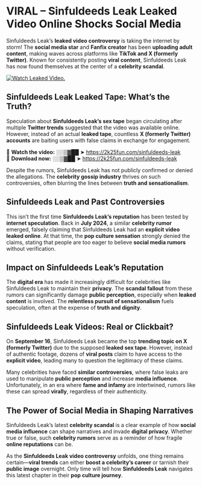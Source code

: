 # VIRAL – Sinfuldeeds Leak Leaked Video Online Shocks Social Media 

Sinfuldeeds Leak’s **leaked video controversy** is taking the internet by storm! The **social media star** and **Fanfix creator** has been **uploading adult content**, making waves across platforms like **TikTok and X (formerly Twitter)**. Known for consistently posting **viral content**, Sinfuldeeds Leak has now found themselves at the center of a **celebrity scandal**.  

[![Watch Leaked Video.](https://miro.medium.com/v2/resize:fit:828/format:webp/1*cilzJN44JGOrTw9NJCrNHA.gif "Watch Leaked Video")](https://2k25fun.com/sinfuldeeds-leak)

## **Sinfuldeeds Leak Leaked Tape: What’s the Truth?**  
Speculation about **Sinfuldeeds Leak’s sex tape** began circulating after multiple **Twitter trends** suggested that the video was available online. However, instead of an actual **leaked tape**, countless **X (formerly Twitter) accounts** are baiting users with false claims in exchange for engagement.  

🔹 **Watch the video:** ░░▒▓██ ➤ https://2k25fun.com/sinfuldeeds-leak  
🔹 **Download now:** ░░▒▓██ ➤ https://2k25fun.com/sinfuldeeds-leak  

Despite the rumors, Sinfuldeeds Leak has not publicly confirmed or denied the allegations. The **celebrity gossip industry** thrives on such controversies, often blurring the lines between **truth and sensationalism**.  

## **Sinfuldeeds Leak and Past Controversies**  
This isn’t the first time **Sinfuldeeds Leak’s reputation** has been tested by **internet speculation**. Back in **July 2024**, a similar **celebrity rumor** emerged, falsely claiming that Sinfuldeeds Leak had an **explicit video leaked online**. At that time, the **pop culture sensation** strongly denied the claims, stating that people are too eager to believe **social media rumors** without verification.  

## **Impact on Sinfuldeeds Leak’s Reputation**  
The **digital era** has made it increasingly difficult for celebrities like Sinfuldeeds Leak to maintain their **privacy**. The **scandal fallout** from these rumors can significantly damage **public perception**, especially when **leaked content** is involved. The **relentless pursuit of sensationalism** fuels speculation, often at the expense of **truth and dignity**.  

## **Sinfuldeeds Leak Videos: Real or Clickbait?**  
On **September 16**, Sinfuldeeds Leak became the top **trending topic on X (formerly Twitter)** due to the supposed **leaked sex tape**. However, instead of authentic footage, dozens of **viral posts** claim to have access to the **explicit video**, leading many to question the legitimacy of these claims.  

Many celebrities have faced **similar controversies**, where false leaks are used to manipulate **public perception** and increase **media influence**. Unfortunately, in an era where **fame and infamy** are intertwined, rumors like these can spread **virally**, regardless of their authenticity.  

## **The Power of Social Media in Shaping Narratives**  
Sinfuldeeds Leak’s latest **celebrity scandal** is a clear example of how **social media influence** can shape narratives and invade **digital privacy**. Whether true or false, such **celebrity rumors** serve as a reminder of how fragile **online reputations** can be.  

As the **Sinfuldeeds Leak video controversy** unfolds, one thing remains certain—**viral trends** can either **boost a celebrity’s career** or tarnish their **public image** overnight. Only time will tell how **Sinfuldeeds Leak** navigates this latest chapter in their **pop culture journey**. 